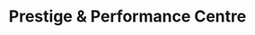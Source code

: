 ---
title: "Prestige & Performance Centre"
url: /bidford-on-avon/prestige-und-performance-centre/
shop: Autoservice
---